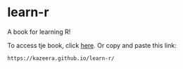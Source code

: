 # learn-r
A book for learning R!

To access tje book, click [here](https://kazeera.github.io/learn-r/).
Or copy and paste this link:
```
https://kazeera.github.io/learn-r/
```
